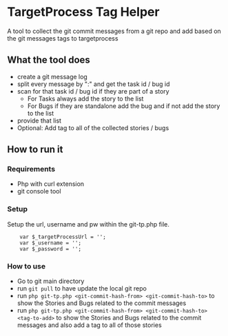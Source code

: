 # TargetProcess Tag Helper
A tool to collect the git commit messages from a git repo and add based on the git messages tags to targetprocess

## What the tool does
* create a git message log
* split every message by ":" and get the task id / bug id
* scan for that task id / bug id if they are part of a story
  * For Tasks always add the story to the list
  * For Bugs if they are standalone add the bug and if not add the story to the list
* provide that list
* Optional: Add tag to all of the collected stories / bugs

## How to run it
### Requirements
* Php with curl extension
* git console tool

### Setup
Setup the url, username and pw within the git-tp.php file.
```
    var $_targetProcessUrl = '';
    var $_username = '';
    var $_password = '';
```

### How to use
* Go to git main directory
* run `git pull` to have update the local git repo
* run `php git-tp.php <git-commit-hash-from> <git-commit-hash-to>` to show the Stories and Bugs related to the commit messages
* run `php git-tp.php <git-commit-hash-from> <git-commit-hash-to> <tag-to-add>` to show the Stories and Bugs related to the commit messages and also add a tag to all of those stories

